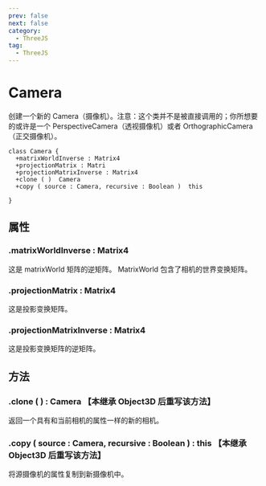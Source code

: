 ```yaml
---
prev: false
next: false
category:
  - ThreeJS
tag:
  - ThreeJS
---
```


# Camera

创建一个新的 Camera（摄像机）。注意：这个类并不是被直接调用的；你所想要的或许是一个 PerspectiveCamera（透视摄像机）或者 OrthographicCamera（正交摄像机）。

<!-- more -->

```class
class Camera {
  +matrixWorldInverse : Matrix4
  +projectionMatrix : Matri
  +projectionMatrixInverse : Matrix4
  +clone ( )  Camera
  +copy ( source : Camera, recursive : Boolean )  this

}

```

## 属性

### .matrixWorldInverse : Matrix4

这是 matrixWorld 矩阵的逆矩阵。 MatrixWorld 包含了相机的世界变换矩阵。

### .projectionMatrix : Matrix4

这是投影变换矩阵。

### .projectionMatrixInverse : Matrix4

这是投影变换矩阵的逆矩阵。

## 方法

### .clone ( ) : Camera 【本继承 Object3D 后重写该方法】

返回一个具有和当前相机的属性一样的新的相机。

### .copy ( source : Camera, recursive : Boolean ) : this 【本继承 Object3D 后重写该方法】

将源摄像机的属性复制到新摄像机中。
